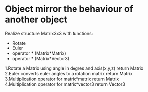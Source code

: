# Object mirror the behaviour of another object
Realize structure Matrix3x3 with functions: <br />
<ul>
<li>Rotate</li>
<li>Euler</li>
<li>operator * (Matrix*Matrix)</li>
<li>operator * (Matrix*Vector3)</li>
</ul>
1.Rotate a Matrix using angle in degres and axis(x,y,z) return Matrix <br /> 
2.Euler converts euler angles to a rotation matrix return Matrix <br />
3.Multiplication operator for matrix*matrix return Matrix <br />
4.Multiplication operator for matrix*vector3 return Vector3 <br />
